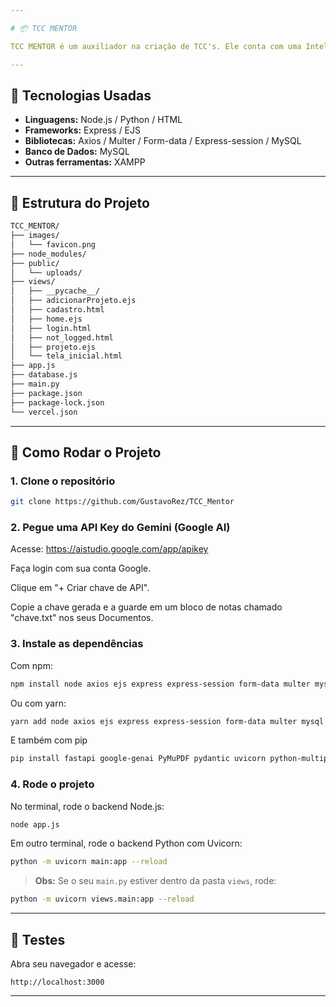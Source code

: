 ```yaml
---

# 📦 TCC MENTOR

TCC MENTOR é um auxiliador na criação de TCC's. Ele conta com uma Inteligência Artificial que auxilia o aluno a compreender os feedbacks do orientador, além de um chatbox com uma IA que também o auxiliará.

---
```


## 🚀 Tecnologias Usadas

* **Linguagens:** Node.js / Python / HTML
* **Frameworks:** Express / EJS
* **Bibliotecas:** Axios / Multer / Form-data / Express-session / MySQL
* **Banco de Dados:** MySQL
* **Outras ferramentas:** XAMPP

---

## 📂 Estrutura do Projeto

```bash
TCC_MENTOR/
├── images/
│   └── favicon.png
├── node_modules/
├── public/
│   └── uploads/
├── views/
│   ├── __pycache__/
│   ├── adicionarProjeto.ejs
│   ├── cadastro.html
│   ├── home.ejs
│   ├── login.html
│   ├── not_logged.html
│   ├── projeto.ejs
│   └── tela_inicial.html
├── app.js
├── database.js
├── main.py
├── package.json
├── package-lock.json
└── vercel.json
```

---

## 📄 Como Rodar o Projeto

### 1. Clone o repositório

```bash
git clone https://github.com/GustavoRez/TCC_Mentor
```

### 2. Pegue uma API Key do Gemini (Google AI)

Acesse: https://aistudio.google.com/app/apikey

Faça login com sua conta Google.

Clique em "+ Criar chave de API".

Copie a chave gerada e a guarde em um bloco de notas chamado "chave.txt" nos seus Documentos.

### 3. Instale as dependências

Com npm:

```bash
npm install node axios ejs express express-session form-data multer mysql
```

Ou com yarn:

```bash
yarn add node axios ejs express express-session form-data multer mysql
```

E também com pip
```bash
pip install fastapi google-genai PyMuPDF pydantic uvicorn python-multipart
```

### 4. Rode o projeto

No terminal, rode o backend Node.js:

```bash
node app.js
```

Em outro terminal, rode o backend Python com Uvicorn:

```bash
python -m uvicorn main:app --reload
```

> **Obs:** Se o seu `main.py` estiver dentro da pasta `views`, rode:

```bash
python -m uvicorn views.main:app --reload
```

---

## 🧪 Testes

Abra seu navegador e acesse:

```
http://localhost:3000
```

---
